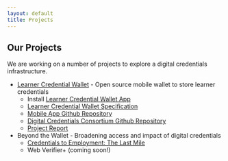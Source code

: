```yaml
---
layout: default
title: Projects
---
```


## Our Projects

We are working on a number of projects to explore a digital credentials infrastructure.

* [Learner Credential Wallet](https://lcw.app/) - Open source mobile wallet to store learner credentials 
  * Install [Learner Credential Wallet App](https://lcw.app/)
  * [Learner Credential Wallet Specification](https://digitalcredentials.mit.edu/docs/Learner-Credential-Wallet-Specification-May-2021.pdf)
  * [Mobile App Github Repository](https://github.com/digitalcredentials/learner-credential-wallet)
  * [Digital Credentials Consortium Github Repository](https://github.com/digitalcredentials)
  * [Project Report](https://digitalcredentials.mit.edu/docs/Open%20Source%20Student%20Wallet%20Final%20Report%20-%20Public%20Web%20Version.pdf)
* Beyond the Wallet - Broadening access and impact of digital credentials
  * [Credentials to Employment: The Last Mile](https://digitalcredentials.mit.edu/docs/Credentials-to-Employment-The-Last-Mile.pdf)
  * Web Verifier+ (coming soon!)